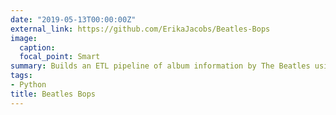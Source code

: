 ```yaml
---
date: "2019-05-13T00:00:00Z"
external_link: https://github.com/ErikaJacobs/Beatles-Bops
image:
  caption: 
  focal_point: Smart
summary: Builds an ETL pipeline of album information by The Beatles using the Spotify API, and loads to PostGreSQL (In Progress)
tags:
- Python
title: Beatles Bops
---
```

